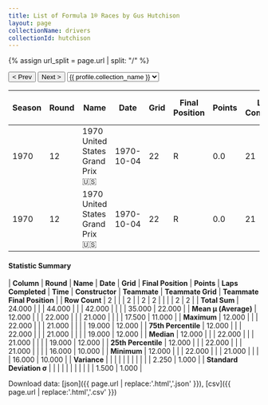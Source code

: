 ```yaml
---
title: List of Formula 1® Races by Gus Hutchison
layout: page
collectionName: drivers
collectionId: hutchison
---
```


{% assign url_split = page.url | split: "/" %}
<div id="collection-navigation">
<button onclick="selector.options[selector.selectedIndex-1].value && (window.location = selector.options[selector.selectedIndex-1].value);">&lt; Prev</button>
<button onclick="selector.options[selector.selectedIndex+1].value && (window.location = selector.options[selector.selectedIndex+1].value);">Next &gt;</button>
<select id="selector" onchange="this.options[this.selectedIndex].value && (window.location = this.options[this.selectedIndex].value);">
  {% for collectionId in site.data[page.collectionName].refs %}
    {% if collectionId == page.collectionId %}
      {% assign selected = "selected" %}
    {% else %}
      {% assign selected = "" %}
    {% endif %}
    {% assign profile = site.data[page.collectionName][collectionId].profile %}
    <option value="/f1/{{ page.collectionName }}/{{ collectionId }}/{{ url_split[4] }}" {{ selected }}>{{ profile.collection_name }}</option>
  {% endfor %}
</select>
</div>

| Season | Round | Name | Date | Grid | Final Position | Points | Laps Completed | Time | Constructor | Teammate | Teammate Grid | Teammate Final Position |
|--|--|--|--|--|--|--|--|--|--|--|--|--|
| 1970 | 12 | 1970 United States Grand Prix 🇺🇸 | 1970-10-04 | 22 | R | 0.0 | 21 |   | Brabham 🇬🇧 | [Jack Brabham 🇦🇺](/f1/drivers/jack_brabham) | 16 | 10 |
| 1970 | 12 | 1970 United States Grand Prix 🇺🇸 | 1970-10-04 | 22 | R | 0.0 | 21 |   | Brabham 🇬🇧 | [Rolf Stommelen 🇩🇪](/f1/drivers/stommelen) | 19 | 12 |

#### Statistic Summary

| **Column** | **Round** | **Name** | **Date** | **Grid** | **Final Position** | **Points** | **Laps Completed** | **Time** | **Constructor** | **Teammate** | **Teammate Grid** | **Teammate Final Position** |
| **Row Count** | 2 |  |  | 2 |  | 2 | 2 |  |  |  | 2 | 2 |
| **Total Sum** | 24.000 |  |  | 44.000 |  |  | 42.000 |  |  |  | 35.000 | 22.000 |
| **Mean μ (Average)** | 12.000 |  |  | 22.000 |  |  | 21.000 |  |  |  | 17.500 | 11.000 |
| **Maximum** | 12.000 |  |  | 22.000 |  |  | 21.000 |  |  |  | 19.000 | 12.000 |
| **75th Percentile** | 12.000 |  |  | 22.000 |  |  | 21.000 |  |  |  | 19.000 | 12.000 |
| **Median** | 12.000 |  |  | 22.000 |  |  | 21.000 |  |  |  | 19.000 | 12.000 |
| **25th Percentile** | 12.000 |  |  | 22.000 |  |  | 21.000 |  |  |  | 16.000 | 10.000 |
| **Minimum** | 12.000 |  |  | 22.000 |  |  | 21.000 |  |  |  | 16.000 | 10.000 |
| **Variance** |  |  |  |  |  |  |  |  |  |  | 2.250 | 1.000 |
| **Standard Deviation σ** |  |  |  |  |  |  |  |  |  |  | 1.500 | 1.000 |

Download data: [json]({{ page.url | replace:'.html','.json' }}), [csv]({{ page.url | replace:'.html','.csv' }})
